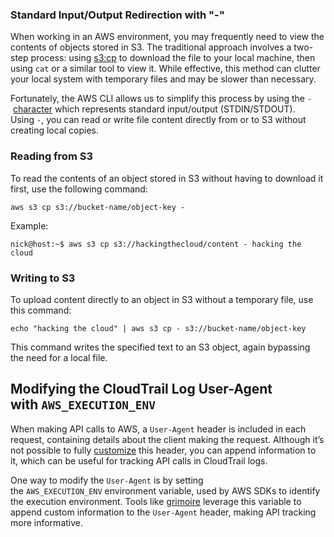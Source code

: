 ### Standard Input/Output Redirection with "-"

When working in an AWS environment, you may frequently need to view the contents of objects stored in S3. The traditional approach involves a two-step process: using [s3:cp](https://awscli.amazonaws.com/v2/documentation/api/latest/reference/s3/cp.html) to download the file to your local machine, then using `cat` or a similar tool to view it. While effective, this method can clutter your local system with temporary files and may be slower than necessary.

Fortunately, the AWS CLI allows us to simplify this process by using the `-` [character](https://www.baeldung.com/linux/dash-in-command-line-parameters) which represents standard input/output (STDIN/STDOUT). Using `-`, you can read or write file content directly from or to S3 without creating local copies.

### Reading from S3

To read the contents of an object stored in S3 without having to download it first, use the following command:

```
aws s3 cp s3://bucket-name/object-key -
```

Example:

```
nick@host:~$ aws s3 cp s3://hackingthecloud/content - hacking the cloud
```

### Writing to S3

To upload content directly to an object in S3 without a temporary file, use this command:

```
echo "hacking the cloud" | aws s3 cp - s3://bucket-name/object-key
```

This command writes the specified text to an S3 object, again bypassing the need for a local file.

## Modifying the CloudTrail Log User-Agent with `AWS_EXECUTION_ENV`

When making API calls to AWS, a `User-Agent` header is included in each request, containing details about the client making the request. Although it’s not possible to fully [customize](https://github.com/aws/aws-cli/issues/3990) this header, you can append information to it, which can be useful for tracking API calls in CloudTrail logs.

One way to modify the `User-Agent` is by setting the `AWS_EXECUTION_ENV` environment variable, used by AWS SDKs to identify the execution environment. Tools like [grimoire](https://github.com/DataDog/grimoire) leverage this variable to append custom information to the `User-Agent` header, making API tracking more informative.
